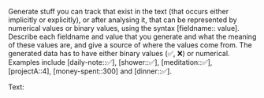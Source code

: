 Generate stuff you can track that exist in the text (that occurs either implicitly or explicitly), or after analysing it, that can be represented by numerical values or binary values, using the syntax [fieldname:: value]. Describe each fieldname and value that you generate and what the meaning of these values are, and give a source of where the values come from.
The generated data has to have either binary values (✅, ❌) or numerical.
Examples include [daily-note::✅], [shower::✅], [meditation::✅], [projectA::4], [money-spent::300] and [dinner::✅].

Text:

